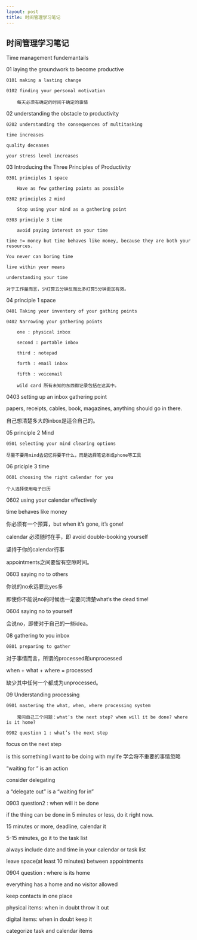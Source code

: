 ```yaml
---
layout: post
title: 时间管理学习笔记
---
```


## 时间管理学习笔记

Time management fundemantails

01 laying the groundwork to become productive

	0101 making a lasting change

	0102 finding your personal motivation

		每天必须有确定的时间干确定的事情

02 understanding the obstacle to productivity

	0202 understanding the consequences of multitasking

    time increases

    quality deceases

    your stress level increases

03 Introducing the Three Principles of Productivity

	0301 principles 1 space

		Have as few gathering points as possible

	0302 principles 2 mind

		Stop using your mind as a gathering point

	0303 principle 3 time

        avoid paying interest on your time

    time != money but time behaves like money, because they are both your resources.

    You never can boring time

    live within your means

    understanding your time

	对于工作量而言，少打算五分钟反而比多打算5分钟更加有效。

04 principle 1 space

	0401 Taking your inventory of your gathing points

	0402 Narrowing your gathering points

        one : physical inbox

        second : portable inbox

        third : notepad

        forth : email inbox

        fifth : voicemail

        wild card 所有未知的东西都记录包括在这其中。

0403 setting up an inbox gathering point

papers, receipts, cables, book, magazines, anything should go in there.

自己想清楚多大的inbox是适合自己的。

05 principle 2 Mind

	0501 selecting your mind clearing options

    尽量不要用mind去记忆将要干什么，而是选择笔记本或phone等工具

06 priciple 3 time

	0601 choosing the right calendar for you

    个人选择使用电子日历

0602 using your calendar effectively

time behaves like money

你必须有一个预算，but when it’s gone, it’s gone!

calendar 必须随时在手，即 avoid double-booking yourself

坚持于你的calendar行事

appointments之间要留有空隙时间。

0603 saying no to others

你说的no永远要比yes多

即使你不能说no的时候也一定要问清楚what’s the dead time!

0604 saying no to yourself

会说no，即使对于自己的一些idea。

08 gathering to you inbox

	0801 preparing to gather

对于事情而言，所谓的processed和unprocessed

when + what + where = processed

缺少其中任何一个都成为unprocessed。


09 Understanding processing

	0901 mastering the what, when, where processing system

		常问自己三个问题：what’s the next step? when will it be done? where is it home?

	0902 question 1 : what’s the next step

focus on the next step

is this something I want to be doing with mylife  学会将不重要的事情忽略

“waiting for “ is an action

consider delegating

a “delegate out” is a “waiting for in”

0903 question2 : when will it be done

if the thing can be done in 5 minutes or less, do it right now.

15 minutes or more, deadline, calendar it

5-15 minutes, go it to the task list

always include date and time in your calendar or task list

leave space(at least 10 minutes) between appointments

0904 question : where is its home

everything has a home and no visitor allowed

keep contacts in one place

physical items: when in doubt throw it out

digital items: when in doubt keep it

categorize task and calendar items

